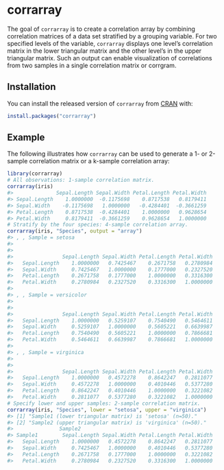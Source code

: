 
# corrarray

<!-- badges: start -->

<!-- badges: end -->

The goal of `corrarray` is to create a correlation array by combining
correlation matrices of a data set stratified by a grouping variable.
For two specified levels of the variable, `corrarray` displays one
level’s correlation matrix in the lower triangular matrix and the
other level’s in the upper triangular matrix. Such an output can enable
visualization of correlations from two samples in a single correlation
matrix or corrgram.

## Installation

You can install the released version of `corrarray` from
[CRAN](https://CRAN.R-project.org) with:

``` r
install.packages("corrarray")
```

## Example

The following illustrates how `corrarray` can be used to generate a 1-
or 2-sample correlation matrix or a k-sample correlation array:

``` r
library(corrarray)
# All observations: 1-sample correlation matrix.
corrarray(iris)
#>              Sepal.Length Sepal.Width Petal.Length Petal.Width
#> Sepal.Length    1.0000000  -0.1175698    0.8717538   0.8179411
#> Sepal.Width    -0.1175698   1.0000000   -0.4284401  -0.3661259
#> Petal.Length    0.8717538  -0.4284401    1.0000000   0.9628654
#> Petal.Width     0.8179411  -0.3661259    0.9628654   1.0000000
# Stratify by the four species: 4-sample correlation array.
corrarray(iris, "Species", output = "array")
#> , , Sample = setosa
#> 
#>               
#>                Sepal.Length Sepal.Width Petal.Length Petal.Width
#>   Sepal.Length    1.0000000   0.7425467    0.2671758   0.2780984
#>   Sepal.Width     0.7425467   1.0000000    0.1777000   0.2327520
#>   Petal.Length    0.2671758   0.1777000    1.0000000   0.3316300
#>   Petal.Width     0.2780984   0.2327520    0.3316300   1.0000000
#> 
#> , , Sample = versicolor
#> 
#>               
#>                Sepal.Length Sepal.Width Petal.Length Petal.Width
#>   Sepal.Length    1.0000000   0.5259107    0.7540490   0.5464611
#>   Sepal.Width     0.5259107   1.0000000    0.5605221   0.6639987
#>   Petal.Length    0.7540490   0.5605221    1.0000000   0.7866681
#>   Petal.Width     0.5464611   0.6639987    0.7866681   1.0000000
#> 
#> , , Sample = virginica
#> 
#>               
#>                Sepal.Length Sepal.Width Petal.Length Petal.Width
#>   Sepal.Length    1.0000000   0.4572278    0.8642247   0.2811077
#>   Sepal.Width     0.4572278   1.0000000    0.4010446   0.5377280
#>   Petal.Length    0.8642247   0.4010446    1.0000000   0.3221082
#>   Petal.Width     0.2811077   0.5377280    0.3221082   1.0000000
# Specify lower and upper samples: 2-sample correlation matrix.
corrarray(iris, "Species", lower = "setosa", upper = "virginica")
#> [1] "Sample1 (lower triangular matrix) is 'setosa' (n=50)."   
#> [2] "Sample2 (upper triangular matrix) is 'virginica' (n=50)."
#>               Sample2
#> Sample1        Sepal.Length Sepal.Width Petal.Length Petal.Width
#>   Sepal.Length    1.0000000   0.4572278    0.8642247   0.2811077
#>   Sepal.Width     0.7425467   1.0000000    0.4010446   0.5377280
#>   Petal.Length    0.2671758   0.1777000    1.0000000   0.3221082
#>   Petal.Width     0.2780984   0.2327520    0.3316300   1.0000000
```
